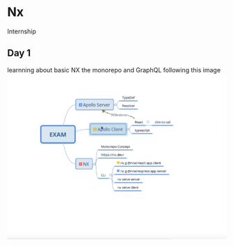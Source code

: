 # Nx
Internship 
## Day 1
learnning about basic NX  the monorepo and GraphQL following this image
![alt text](https://github.com/china555/Nx/blob/main/asset/Screenshot%202021-06-01%20112431.png)
